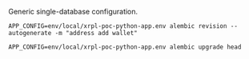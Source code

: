 Generic single-database configuration.

`APP_CONFIG=env/local/xrpl-poc-python-app.env alembic revision --autogenerate -m "address add wallet"`

`APP_CONFIG=env/local/xrpl-poc-python-app.env alembic upgrade head`